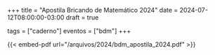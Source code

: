 +++
title = "Apostila Bricando de Matemático 2024"
date = 2024-07-12T08:00:00-03:00
draft = true

tags = ["caderno"]
eventos = ["bdm"]
+++

{{< embed-pdf url="/arquivos/2024/bdm_apostila_2024.pdf" >}}
